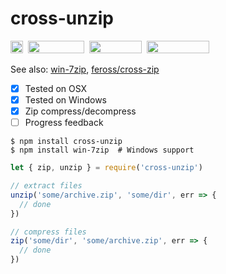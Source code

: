 # cross-unzip

<a href="https://www.npmjs.com/package/cross-unzip"><img height="20" src="https://img.shields.io/npm/dm/cross-unzip.svg"></a>&nbsp;&nbsp;<a href="https://github.com/fritx/cross-unzip"><img width="90" height="20" src="https://img.shields.io/badge/PRs-welcome-brightgreen.svg" /></a>&nbsp;&nbsp;<a href="https://github.com/fritx/cross-unzip"><img width="84" height="20" src="https://img.shields.io/badge/license-LGPL-yellow.svg"></a>&nbsp;&nbsp;<a href="https://github.com/fritx/cross-unzip/actions/workflows/test.yml"><img width="100" height="20" src="https://github.com/fritx/cross-unzip/actions/workflows/test.yml/badge.svg"></a>

See also: [win-7zip](https://github.com/fritx/win-7zip), [feross/cross-zip](https://github.com/feross/cross-zip)

- [x] Tested on OSX
- [x] Tested on Windows
- [x] Zip compress/decompress
- [ ] Progress feedback

```plain
$ npm install cross-unzip
$ npm install win-7zip  # Windows support
```

```js
let { zip, unzip } = require('cross-unzip')

// extract files
unzip('some/archive.zip', 'some/dir', err => {
  // done
})

// compress files
zip('some/dir', 'some/archive.zip', err => {
  // done
})
```

